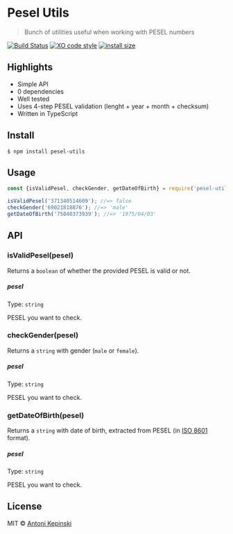 # Pesel Utils

> Bunch of utilities useful when working with PESEL numbers

[![Build Status](https://travis-ci.org/xxczaki/pesel-utils.svg?branch=master)](https://travis-ci.org/xxczaki/pesel-utils) 
[![XO code style](https://img.shields.io/badge/code_style-XO-5ed9c7.svg)](https://github.com/xojs/xo) 
[![install size](https://packagephobia.now.sh/badge?p=pesel-utils)](https://packagephobia.now.sh/result?p=pesel-utils)

## Highlights

- Simple API
- 0 dependencies
- Well tested
- Uses 4-step PESEL validation (lenght + year + month + checksum)
- Written in TypeScript

## Install

```
$ npm install pesel-utils
```

## Usage

```js
const {isValidPesel, checkGender, getDateOfBirth} = require('pesel-utils');

isValidPesel('371340514609'); //=> false
checkGender('69021818876'); //=> 'male'
getDateOfBirth('75040373939'); //=> '1975/04/03'
```

## API

### isValidPesel(pesel)

Returns a `boolean` of whether the provided PESEL is valid or not.

##### pesel

Type: `string`

PESEL you want to check.

### checkGender(pesel)

Returns a `string` with gender (`male` or `female`).

##### pesel

Type: `string`

PESEL you want to check.

### getDateOfBirth(pesel)

Returns a `string` with date of birth, extracted from PESEL (in [ISO 8601](https://www.iso.org/iso-8601-date-and-time-format.html) format).

##### pesel

Type: `string`

PESEL you want to check.

## License

MIT © [Antoni Kepinski](https://kepinski.me)
